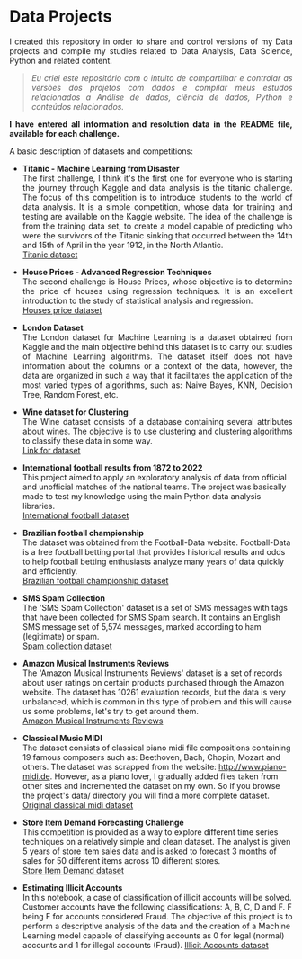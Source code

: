 # Data Projects
<div align="justify">
<p>I created this repository in order to share and control versions of my Data projects and compile my studies related to Data Analysis, Data Science, Python and related content.</p>
<blockquote><i>Eu criei este repositório com o intuito de compartilhar e controlar as versões dos projetos com dados e compilar meus estudos relacionados a Análise de dados, ciência de dados, Python e conteúdos relacionados.</i></blockquote>

<p><strong>
I have entered all information and resolution data in the README file, available for each challenge.
</strong></p>
  
A basic description of datasets and competitions:<br/>

* **Titanic - Machine Learning from Disaster**<br/>
  The first challenge, I think it's the first one for everyone who is starting the journey through Kaggle and data analysis is the titanic challenge. The focus of this competition is to introduce students to the world of data analysis. It is a simple competition, whose data for training and testing are available on the Kaggle website. The idea of the challenge is from the training data set, to create a model capable of predicting who were the survivors of the Titanic sinking that occurred between the 14th and 15th of April in the year 1912, in the North Atlantic.<br/>
  <a target="_blank" href="https://www.kaggle.com/c/titanic">Titanic dataset</a>

* **House Prices - Advanced Regression Techniques**<br/>
  The second challenge is House Prices, whose objective is to determine the price of houses using regression techniques. It is an excellent introduction to the study of statistical analysis and regression. <br/>
  <a target="_blank" href="https://www.kaggle.com/c/house-prices-advanced-regression-techniques">Houses price dataset</a>

* **London Dataset**<br/>
  The London dataset for Machine Learning is a dataset obtained from Kaggle and the main objective behind this dataset is to carry out studies of Machine Learning algorithms. The dataset itself does not have information about the columns or a context of the data, however, the data are organized in such a way that it facilitates the application of the most varied types of algorithms, such as: Naive Bayes, KNN, Decision Tree, Random Forest, etc.
  
* **Wine dataset for Clustering** <br/>
  The Wine dataset consists of a database containing several attributes about wines. The objective is to use clustering and clustering algorithms to classify these data in some way.<br/>
  <a target="_blank" href="https://www.kaggle.com/datasets/harrywang/wine-dataset-for-clustering">Link for dataset</a>
 </div>
 
 * **International football results from 1872 to 2022**<br/>
 This project aimed to apply an exploratory analysis of data from official and unofficial matches of the national teams. The project was basically made to test my knowledge using the main Python data analysis libraries.<br/>
 <a target="_blank" href="https://www.kaggle.com/datasets/martj42/international-football-results-from-1872-to-2017">International football dataset</a>
 
 * **Brazilian football championship**<br/>
 The dataset was obtained from the Football-Data website. Football-Data is a free football betting portal that provides historical results and odds to help football betting enthusiasts analyze many years of data quickly and efficiently.<br/>
 <a target="_blank" href="https://www.football-data.co.uk/brazil.php">Brazilian football championship dataset</a>
 
 * **SMS Spam Collection**<br/>
  The 'SMS Spam Collection' dataset is a set of SMS messages with tags that have been collected for SMS Spam search. It contains an English SMS message set of 5,574 messages, marked according to ham (legitimate) or spam.<br/>
  <a target="_blank" href="https://www.kaggle.com/datasets/uciml/sms-spam-collection-dataset">Spam collection dataset</a>
  
  * **Amazon Musical Instruments Reviews**<br/>
   The 'Amazon Musical Instruments Reviews' dataset is a set of records about user ratings on certain products purchased through the Amazon website. The dataset has 10261 evaluation records, but the data is very unbalanced, which is common in this type of problem and this will cause us some problems, let's try to get around them.<br/>
   <a target="_blank" href="https://www.kaggle.com/datasets/eswarchandt/amazon-music-reviews">Amazon Musical Instruments Reviews</a>
   
 * **Classical Music MIDI**<br/>
 The dataset consists of classical piano midi file compositions containing 19 famous composers such as: Beethoven, Bach, Chopin, Mozart and others. The dataset was scrapped from the website: http://www.piano-midi.de. However, as a piano lover, I gradually added files taken from other sites and incremented the dataset on my own. So if you browse the project's data/ directory you will find a more complete dataset.<br/>
 <a target="_blank" href="https://www.kaggle.com/datasets/soumikrakshit/classical-music-midi">Original classical midi dataset</a>
 
 * **Store Item Demand Forecasting Challenge**<br/>
  This competition is provided as a way to explore different time series techniques on a relatively simple and clean dataset. The analyst is given 5 years of store item sales data and is asked to forecast 3 months of sales for 50 different items across 10 different stores.<br/>
  <a target="_blank" href="https://www.kaggle.com/competitions/demand-forecasting-kernels-only/overview">Store Item Demand dataset</a>
  
  * **Estimating Illicit Accounts** <br/>
  In this notebook, a case of classification of illicit accounts will be solved. Customer accounts have the following classifications: A, B, C, D and F. F being F for accounts considered Fraud.
The objective of this project is to perform a descriptive analysis of the data and the creation of a Machine Learning model capable of classifying accounts as 0 for legal (normal) accounts and 1 for illegal accounts (Fraud).
  <a target="_blank" href="https://github.com/Krupique/challenges-kaggle/tree/main/challenges/11_EstimatingIllicitAccounts/data">Illicit Accounts dataset</a>
  
